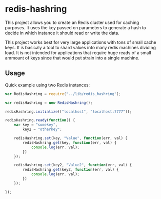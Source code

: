 redis-hashring
==========

This project allows you to create an Redis cluster used for caching purposes. It uses the key passed on parameters to generate a hash to decide in which instance it should read or write the data.

This project works best for very large applications with tons of small cache keys. It is basicaly a tool to shard values into many redis machines dividing load. It is not intended for applications that require huge reads of a small ammount of keys since that would put strain into a single machine.

## Usage

Quick example using two Redis instances:

```js
var RedisHashring = require("../lib/redis_hashring");

var redisHashring = new RedisHashring();

redisHashring.initialize(["localhost", "localhost:7777"]);

redisHashring.ready(function() {
    var key = "somekey",
        key2 = "otherkey";

    redisHashring.set(key, "Value", function(err, val) {
        redisHashring.get(key, function(err, val) {
            console.log(err, val);
        })
    });

    redisHashring.set(key2, "Value2", function(err, val) {
        redisHashring.get(key2, function(err, val) {
            console.log(err, val);
        })
    });

});
```
